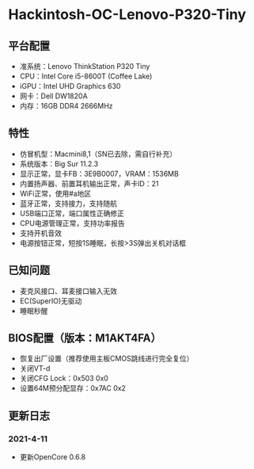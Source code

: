 # Hackintosh-OC-Lenovo-P320-Tiny

## 平台配置
* 准系统：Lenovo ThinkStation P320 Tiny
* CPU：Intel Core i5-8600T (Coffee Lake)
* iGPU：Intel UHD Graphics 630
* 网卡：Dell DW1820A
* 内存：16GB DDR4 2666MHz

## 特性
* 仿冒机型：Macmini8,1（SN已去除，需自行补充）
* 系统版本：Big Sur 11.2.3
* 显示正常，显卡FB：3E9B0007，VRAM：1536MB
* 内置扬声器、前置耳机输出正常，声卡ID：21
* WiFi正常，使用#a地区
* 蓝牙正常，支持接力，支持随航
* USB端口正常，端口属性正确修正
* CPU电源管理正常，支持功率报告
* 支持开机音效
* 电源按钮正常，短按1S睡眠，长按>3S弹出关机对话框

## 已知问题
* 麦克风接口、耳麦接口输入无效
* EC(SuperIO)无驱动
* 睡眠秒醒

## BIOS配置（版本：M1AKT4FA）
* 恢复出厂设置（推荐使用主板CMOS跳线进行完全复位）
* 关闭VT-d
* 关闭CFG Lock：0x503 0x0
* 设置64M预分配显存：0x7AC 0x2

## 更新日志
### 2021-4-11
* 更新OpenCore 0.6.8
